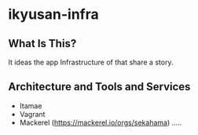# ikyusan-infra



## What Is This?
It ideas the app Infrastructure of that share a story.



## Architecture and Tools and Services
* Itamae
* Vagrant
* Mackerel (https://mackerel.io/orgs/sekahama)
.....
